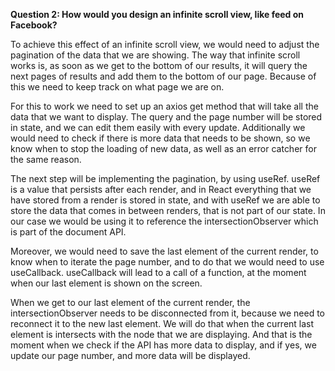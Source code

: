 **Question 2: How would you design an infinite scroll view, like feed on Facebook?**

To achieve this effect of an infinite scroll view, we would need to adjust the pagination of the data that we are
showing. The way that infinite scroll works is, as soon as we get to the bottom of our results, it will query the next
pages of results and add them to the bottom of our page. Because of this we need to keep track on what page we are on.

For this to work we need to set up an axios get method that will take all the data that we want to display. The query
and the page number will be stored in state, and we can edit them easily with every update. Additionally we would need
to check if there is more data that needs to be shown, so we know when to stop the loading of new data, as well as an
error catcher for the same reason.

The next step will be implementing the pagination, by using useRef. useRef is a value that persists after each render,
and in React everything that we have stored from a render is stored in state, and with useRef we are able to store the
data that comes in between renders, that is not part of our state. In our case we would be using it to reference the
intersectionObserver which is part of the document API.

Moreover, we would need to save the last element of the current render, to know when to iterate the page number, and to
do that we would need to use useCallback. useCallback will lead to a call of a function, at the moment when our last
element is shown on the screen.

When we get to our last element of the current render, the intersectionObserver needs to be disconnected from it,
because we need to reconnect it to the new last element. We will do that when the current last element is intersects
with the node that we are displaying. And that is the moment when we check if the API has more data to display, and if
yes, we update our page number, and more data will be displayed.

